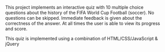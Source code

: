 This project implements an interactive quiz with 10 multiple choice questions about the history of the FIFA World Cup Football (soccer). No questions can be skipped. Immediate feedback is given about the correctness of the answer. At all times the user is able to view its progress and score. 

This quiz is implemented using a combination of HTML/CSS/JavaScript & jQuery


